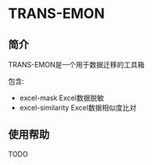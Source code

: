 # TRANS-EMON

## 简介

TRANS-EMON是一个用于数据迁移的工具箱

包含:

- excel-mask Excel数据脱敏
- excel-similarity Excel数据相似度比对

## 使用帮助

TODO
